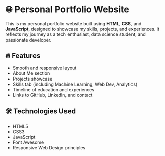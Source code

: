 # 🌐 Personal Portfolio Website

This is my personal portfolio website built using **HTML**, **CSS**, and **JavaScript**, designed to showcase my skills, projects, and experiences. It reflects my journey as a tech enthusiast, data science student, and passionate developer.

## 🔥 Features

- Smooth and responsive layout
- About Me section
- Projects showcase
- Skills tab (including Machine Learning, Web Dev, Analytics)
- Timeline of education and experiences
- Links to GitHub, LinkedIn, and contact

## 🛠️ Technologies Used

- HTML5
- CSS3
- JavaScript
- Font Awesome
- Responsive Web Design principles


